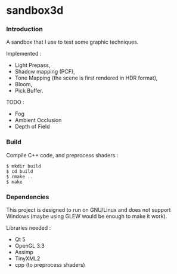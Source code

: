sandbox3d
=========

### Introduction

A sandbox that I use to test some graphic techniques.

Implemented :
- Light Prepass,
- Shadow mapping (PCF),
- Tone Mapping (the scene is first rendered in HDR format),
- Bloom,
- Pick Buffer.

TODO :
- Fog
- Ambient Occlusion
- Depth of Field

### Build

Compile C++ code, and preprocess shaders :
```
$ mkdir build
$ cd build
$ cmake ..
$ make
```

### Dependencies

This project is designed to run on GNU/Linux and does not support Windows (maybe using GLEW would be enough to make it work).

Libraries needed :
- Qt 5
- OpenGL 3.3
- Assimp
- TinyXML2
- cpp (to preprocess shaders)
